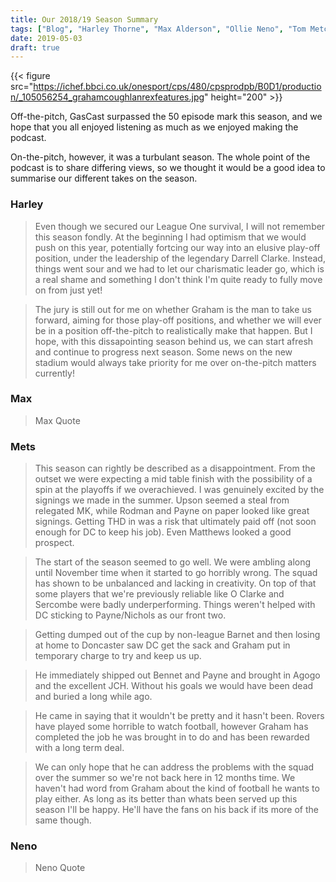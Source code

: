 ```yaml
---
title: Our 2018/19 Season Summary   
tags: ["Blog", "Harley Thorne", "Max Alderson", "Ollie Neno", "Tom Metcalfe"]
date: 2019-05-03
draft: true
---
```


{{< figure src="https://ichef.bbci.co.uk/onesport/cps/480/cpsprodpb/B0D1/production/_105056254_grahamcoughlanrexfeatures.jpg" height="200" >}}

Off-the-pitch, GasCast surpassed the 50 episode mark this season, and we hope that you all enjoyed listening as much as we enjoyed making the podcast.

On-the-pitch, however, it was a turbulant season. The whole point of the podcast is to share differing views, so we thought it would be a good idea to summarise our different takes on the season.
<!--more--> 

### Harley

> Even though we secured our League One survival, I will not remember this season fondly. At the beginning I had optimism that we would push on this year, potentially fortcing our way into an elusive play-off position, under the leadership of the legendary Darrell Clarke. Instead, things went sour and we had to let our charismatic leader go, which is a real shame and something I don't think I'm quite ready to fully move on from just yet! 

> The jury is still out for me on whether Graham is the man to take us forward, aiming for those play-off positions, and whether we will ever be in a position off-the-pitch to realistically make that happen. But I hope, with this dissapointing season behind us, we can start afresh and continue to progress next season. Some news on the new stadium would always take priority for me over on-the-pitch matters currently!

### Max

> Max Quote

### Mets

> This season can rightly be described as a disappointment. From the outset we were expecting a mid table finish with the possibility of a spin at the playoffs if we overachieved. I was genuinely excited by the signings we made in the summer. Upson seemed a steal from relegated MK, while Rodman and Payne on paper looked like great signings. Getting THD in was a risk that ultimately paid off (not soon enough for DC to keep his job). Even Matthews looked a good prospect.

> The start of the season seemed to go well. We were ambling along until November time when it started to go horribly wrong. The squad has shown to be unbalanced and lacking in creativity. On top of that some players that we're previously reliable like O Clarke and Sercombe were badly underperforming. Things weren't helped with DC sticking to Payne/Nichols as our front two.

> Getting dumped out of the cup by non-league Barnet and then losing at home to Doncaster saw DC get the sack and Graham put in temporary charge to try and keep us up.

> He immediately shipped out Bennet and Payne and brought in Agogo and the excellent JCH. Without his goals we would have been dead and buried a long while ago.

> He came in saying that it wouldn't be pretty and it hasn't been. Rovers have played some horrible to watch football, however Graham has completed the job he was brought in to do and has been rewarded with a long term deal.

> We can only hope that he can address the problems with the squad over the summer so we're not back here in 12 months time. We haven't had word from Graham about the kind of football he wants to play either. As long as its better than whats been served up this season I'll be happy. He'll have the fans on his back if its more of the same though.

### Neno

> Neno Quote

<script async src="//pagead2.googlesyndication.com/pagead/js/adsbygoogle.js"></script>
<!-- GasCast Blog Ad -->
<ins class="adsbygoogle"
     style="display:block"
     data-ad-client="ca-pub-8805482732507166"
     data-ad-slot="7113725307"
     data-ad-format="auto"
     data-full-width-responsive="true"></ins>
<script>
(adsbygoogle = window.adsbygoogle || []).push({});
</script>